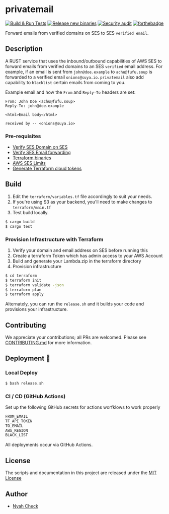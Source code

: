 # privatemail

[![Build & Run Tests](https://github.com/ch3ck/privatemail/actions/workflows/ci.yml/badge.svg)](https://github.com/ch3ck/privatemail/actions/workflows/ci.yml)
[![Release new binaries](https://github.com/ch3ck/privatemail/actions/workflows/release.yml/badge.svg?branch=v0.2.3)](https://github.com/ch3ck/privatemail/actions/workflows/release.yml)
[![Security audit](https://github.com/ch3ck/privatemail/actions/workflows/audit.yml/badge.svg)](https://github.com/ch3ck/privatemail/actions/workflows/audit.yml)
[![forthebadge](https://forthebadge.com/images/badges/contains-technical-debt.svg)](https://crates.io/crates/privatemail)

Forward emails from verified domains on SES to SES `verified email`.


## Description

A RUST service that uses the inbound/outbound capabilities of AWS SES to forward emails from verified domains to an SES `verified` email address.
For example, if an email is sent from `john@doe.example` to `achu@fufu.soup` is forwarded to a verified email `onions@suya.io`.
`privatemail` also add capability to `blacklist` certain emails from coming to you.

Example email and how the `From` and `Reply-To` headers are set:
```
From: John Doe <achu@fufu.soup>
Reply-To: john@doe.example

<html>Email body</html>

received by -- <onions@suya.io>
```

### Pre-requisites

- [Verify SES Domain on SES](http://docs.aws.amazon.com/ses/latest/DeveloperGuide/verify-domains.html)
- [Verify SES Email forwarding](https://docs.aws.amazon.com/ses/latest/DeveloperGuide/verify-email-addresses.html)
- [Terraform binaries](https://learn.hashicorp.com/tutorials/terraform/install-cli)
- [AWS SES Limits](https://docs.aws.amazon.com/ses/latest/DeveloperGuide/limits.html)
- [Generate Terraform cloud tokens](https://www.terraform.io/docs/cloud/users-teams-organizations/users.html#api-tokens)


## Build

1. Edit the `terraform/variables.tf` file accordingly to suit your needs.
2. If you're using S3 as your backend, you'll need to make changes to `terraform/main.tf`
3. Test build locally.
```bash
$ cargo build
$ cargo test
```

### Provision Infrastructure with Terraform
1. Verify your domain and email address on SES before running this
2. Create a terraform Token which has admin access to your AWS Account
3. Build and generate your Lambda.zip in the terraform directory
3. Provision infrastructure
```bash
$ cd terraform
$ terraform init
$ terraform validate -json
$ terraform plan
$ terraform apply
```
Alternately, you can run the `release.sh` and it builds your code and provisions your infrastructure.

## Contributing
We appreciate your contributions; all PRs are welcomed. Please see [CONTRIBUTING.md]() for more information.


## Deployment :rocket:

### Local Deploy
```bash
$ bash release.sh
```

### CI / CD (GitHub Actions)

Set up the following GitHub secrets for actions worfklows to work properly
```bash
FROM_EMAIL
TF_API_TOKEN
TO_EMAIL
AWS_REGION
BLACK_LIST
```
All deployments occur via GitHub Actions.


## License
The scripts and documentation in this project are released under the [MIT License](LICENSE.md)


## Author
- [Nyah Check](https://nyah.dev)

